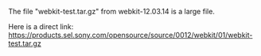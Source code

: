 The file "webkit-test.tar.gz" from webkit-12.03.14 is a large file.

Here is a direct link: https://products.sel.sony.com/opensource/source/0012/webkit/01/webkit-test.tar.gz

